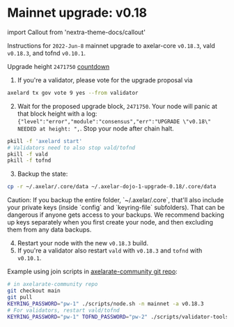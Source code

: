 # Mainnet upgrade: v0.18

import Callout from 'nextra-theme-docs/callout'

Instructions for `2022-Jun-8` mainnet upgrade to axelar-core `v0.18.3`, vald `v0.18.3`, and tofnd `v0.10.1`.

Upgrade height `2471750` [countdown](https://testnet.mintscan.io/axelar-testnet/blocks/2471750)

1. If you're a validator, please vote for the upgrade proposal via

```bash
axelard tx gov vote 9 yes --from validator
```

2. Wait for the proposed upgrade block, `2471750`. Your node will panic at that block height with a log: `{"level":"error","module":"consensus","err":"UPGRADE \"v0.18\" NEEDED at height: ",`. Stop your node after chain halt.

```bash
pkill -f 'axelard start'
# Validators need to also stop vald/tofnd
pkill -f vald
pkill -f tofnd
```

3. Backup the state:

```bash
cp -r ~/.axelar/.core/data ~/.axelar-dojo-1-upgrade-0.18/.core/data
```

<Callout type="warning" emoji="⚠️">
  Caution: If you backup the entire folder, `~/.axelar/.core`, that'll also include your private keys (inside `config` and `keyring-file` subfolders). That can be dangerous if anyone gets access to your backups. We recommend backing up keys separately when you first create your node, and then excluding them from any data backups.
</Callout>

4. Restart your node with the new `v0.18.3` build.
5. If you're a validator also restart `vald` with `v0.18.3` and `tofnd` with `v0.10.1`.

Example using join scripts in [axelarate-community git repo](https://github.com/axelarnetwork/axelarate-community):

```bash
# in axelarate-community repo
git checkout main
git pull
KEYRING_PASSWORD="pw-1" ./scripts/node.sh -n mainnet -a v0.18.3
# For validators, restart vald/tofnd
KEYRING_PASSWORD="pw-1" TOFND_PASSWORD="pw-2" ./scripts/validator-tools-host.sh -a v0.18.3 -q v0.10.1 -n mainnet
```
